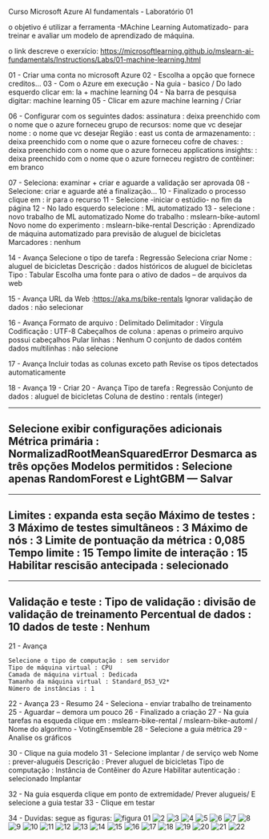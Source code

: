 Curso Microsoft Azure AI fundamentals - Laboratório 01

o objetivo é utilizar a ferramenta -MAchine Learning Automatizado- para treinar e avaliar um modelo de aprendizado de máquina.

o link descreve o exerxício: https://microsoftlearning.github.io/mslearn-ai-fundamentals/Instructions/Labs/01-machine-learning.html

01 - Criar uma conta no microsoft Azure
02 - Escolha a opção que fornece creditos...
03 - Com o Azure em execução - Na guia - basico / Do lado esquerdo clicar em: Ia + machine learning
04 - Na barra de pesquisa digitar: machine learning
05 - Clicar em azure machine learning / Criar

06 - Configurar com os seguintes dados:
    assinatura : deixa preenchido com o nome que o azure forneceu
    grupo de recursos: nome que vc desejar
    nome : o nome que vc desejar 
    Região : east us
    conta de armazenamento: : deixa preenchido com o nome que o azure forneceu
    cofre de chaves: : deixa preenchido com o nome que o azure forneceu
    applications insights: : deixa preenchido com o nome que o azure forneceu
    registro de contêiner: em branco

07 - Seleciona: examinar + criar e aguarde a validação ser aprovada
08 - Selecione: criar e aguarde até a finalização... 
10 - Finalizado o processo clique em : ir para o recurso
11 - Selecione -iniciar o estúdio- no fim da página
12 - No lado esquerdo selecione : ML automatizado
13 - selecione : novo trabalho de ML automatizado
    Nome do trabalho : mslearn-bike-automl
    Novo nome do experimento : mslearn-bike-rental
    Descrição : Aprendizado de máquina automatizado para previsão de aluguel de bicicletas
    Marcadores : nenhum

14 - Avança
    Selecione o tipo de tarefa : Regressão
    Seleciona criar
    Nome : aluguel de bicicletas
    Descrição : dados históricos de aluguel de bicicletas
    Tipo : Tabular
    Escolha uma fonte para o ativo de dados – de arquivos da web

15 - Avança
    URL da Web :https://aka.ms/bike-rentals
    Ignorar validação de dados : não selecionar

16 - Avança
    Formato de arquivo : Delimitado
    Delimitador : Vírgula
    Codificação : UTF-8
    Cabeçalhos de coluna : apenas o primeiro arquivo possui cabeçalhos
    Pular linhas : Nenhum
    O conjunto de dados contém dados multilinhas : não selecione

17 - Avança
    Incluir todas as colunas exceto path
    Revise os tipos detectados automaticamente

18 - Avança
19 - Criar
20 - Avança
    Tipo de tarefa : Regressão
    Conjunto de dados : aluguel de bicicletas
    Coluna de destino : rentals (integer)

---------
  Selecione exibir configurações adicionais
    Métrica primária : NormalizadRootMeanSquaredError
    Desmarca as três opções
    Modelos permitidos : Selecione apenas RandomForest e LightGBM —
    Salvar
-------
-------
  Limites : expanda esta seção
    Máximo de testes : 3
    Máximo de testes simultâneos : 3
    Máximo de nós : 3
    Limite de pontuação da métrica : 0,085
    Tempo limite : 15
    Tempo limite de interação : 15
    Habilitar rescisão antecipada : selecionado
--------
--------
  Validação e teste :
    Tipo de validação : divisão de validação de treinamento
    Percentual de dados : 10
    dados de teste : Nenhum
---------

21 - Avança

    Selecione o tipo de computação : sem servidor
    Tipo de máquina virtual : CPU
    Camada de máquina virtual : Dedicada
    Tamanho da máquina virtual : Standard_DS3_V2*
    Número de instâncias : 1

22 - Avança
23 - Resumo
24 - Seleciona - enviar trabalho de treinamento
25 - Aguardar – demora um pouco
26 - Finalizado a criação
27 - Na guia tarefas na esqueda clique em : mslearn-bike-rental / mslearn-bike-automl / Nome do algoritmo - VotingEnsemble
28 - Selecione a guia métrica
29 - Analise os gráficos


30 - Clique na guia modelo
31 - Selecione implantar / de serviço web
    Nome : prever-aluguéis
    Descrição : Prever aluguel de bicicletas
    Tipo de computação : Instância de Contêiner do Azure
    Habilitar autenticação : selecionado
    Implantar

32 - Na guia esquerda clique em ponto de extremidade/ Prever alugueis/ E selecione a guia testar
33 - Clique em testar

34 - Duvidas: segue as figuras:
![figura 01](https://github.com/FabMauricio/MicrosoftAIFundamentals-Lab-01/assets/153826437/84d2c91d-22c3-49d0-bcf9-2e7eae397432)
![2](https://github.com/FabMauricio/MicrosoftAIFundamentals-Lab-01/assets/153826437/bc962633-29e6-4194-b4a8-c7abbc5b380b)
![3](https://github.com/FabMauricio/MicrosoftAIFundamentals-Lab-01/assets/153826437/93991366-9df0-4976-b269-4cfed080c6e9)
![4](https://github.com/FabMauricio/MicrosoftAIFundamentals-Lab-01/assets/153826437/d77eed25-da7b-4b0e-8629-6e833dd01d93)
![5](https://github.com/FabMauricio/MicrosoftAIFundamentals-Lab-01/assets/153826437/b22652d0-5b1e-4eb3-a4bd-4afbb73571da)
![6](https://github.com/FabMauricio/MicrosoftAIFundamentals-Lab-01/assets/153826437/5e89d212-cd31-4e7b-bab8-d26106731ebe)
![7](https://github.com/FabMauricio/MicrosoftAIFundamentals-Lab-01/assets/153826437/6f0b2f02-e98b-4c4d-ab1a-2879f2a9a411)
![8](https://github.com/FabMauricio/MicrosoftAIFundamentals-Lab-01/assets/153826437/f9657839-a2cb-44a8-b379-74b64a385e49)
![9](https://github.com/FabMauricio/MicrosoftAIFundamentals-Lab-01/assets/153826437/1c0ff94b-20a9-4189-a28a-3467124b7d14)
![10](https://github.com/FabMauricio/MicrosoftAIFundamentals-Lab-01/assets/153826437/0a927274-5940-4c6a-b044-743ba63dc006)
![11](https://github.com/FabMauricio/MicrosoftAIFundamentals-Lab-01/assets/153826437/cc30027a-aea6-4044-a379-a3c37f2f75dd)
![12](https://github.com/FabMauricio/MicrosoftAIFundamentals-Lab-01/assets/153826437/542245a1-b56a-464d-a722-16874520dd22)
![13](https://github.com/FabMauricio/MicrosoftAIFundamentals-Lab-01/assets/153826437/2acca50f-f7ee-4dbc-a876-b4b911f975d9)
![14](https://github.com/FabMauricio/MicrosoftAIFundamentals-Lab-01/assets/153826437/8a5bdf4c-98b2-4da5-b845-e771e22f94fb)
![15](https://github.com/FabMauricio/MicrosoftAIFundamentals-Lab-01/assets/153826437/8017c90c-5279-448e-9010-f6deb6ae31b9)
![16](https://github.com/FabMauricio/MicrosoftAIFundamentals-Lab-01/assets/153826437/8a0946d6-52ba-4156-93dd-7edb32f6fcd5)
![17](https://github.com/FabMauricio/MicrosoftAIFundamentals-Lab-01/assets/153826437/99f744a6-b547-486a-a21b-c2716ea4aa71)
![18](https://github.com/FabMauricio/MicrosoftAIFundamentals-Lab-01/assets/153826437/4e6c9353-2daf-4675-9137-250067d6a352)
![19](https://github.com/FabMauricio/MicrosoftAIFundamentals-Lab-01/assets/153826437/5d296e69-3a5e-4846-91c8-c748a3780795)
![20](https://github.com/FabMauricio/MicrosoftAIFundamentals-Lab-01/assets/153826437/410206a9-fdff-4b41-a9ce-030e13146971)
![21](https://github.com/FabMauricio/MicrosoftAIFundamentals-Lab-01/assets/153826437/4b61ac53-574d-4ee6-9fea-58658b56a828)
![22](https://github.com/FabMauricio/MicrosoftAIFundamentals-Lab-01/assets/153826437/21224737-5967-4825-9cd3-a9b85e1c7dff)























